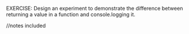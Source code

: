 EXERCISE: Design an experiment to demonstrate the difference between returning a value in a function and console.logging it.

//notes included
